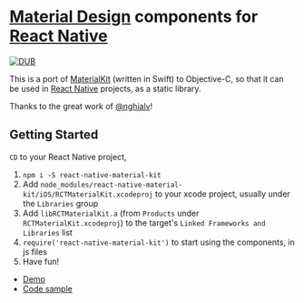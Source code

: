 # [Material Design](http://www.google.com/design/spec/material-design/introduction.html) components for [React Native](https://facebook.github.io/react-native)

[![DUB](https://img.shields.io/dub/l/vibe-d.svg)](https://raw.githubusercontent.com/xinthink/react-native-material-kit/master/LICENSE.md)

This is a port of [MaterialKit](https://github.com/nghialv/MaterialKit) (written in Swift) to Objective-C, so that it can be used in [React Native](https://facebook.github.io/react-native) projects, as a static library.

Thanks to the great work of [@nghialv](https://github.com/nghialv)!


## Getting Started

`CD` to your React Native project,

1. `npm i -S react-native-material-kit`
2. Add `node_modules/react-native-material-kit/iOS/RCTMaterialKit.xcodeproj` to your xcode project, usually under the `Libraries` group
3. Add `libRCTMaterialKit.a` (from `Products` under `RCTMaterialKit.xcodeproj`) to the target's `Linked Frameworks and Libraries` list
4. `require('react-native-material-kit')` to start using the components, in js files
5. Have fun!

* [Demo](https://github.com/xinthink/react-native-material-kit#components)
* [Code sample](https://github.com/xinthink/react-native-material-kit/blob/master/Example)
